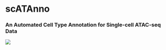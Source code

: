 # scATAnno

### An Automated Cell Type Annotation for Single-cell ATAC-seq Data
<img src='https://github.com/aj088/scATAnno-main/blob/main/doc/_static/img/2.workflow_details-MainFigure1.png'>

